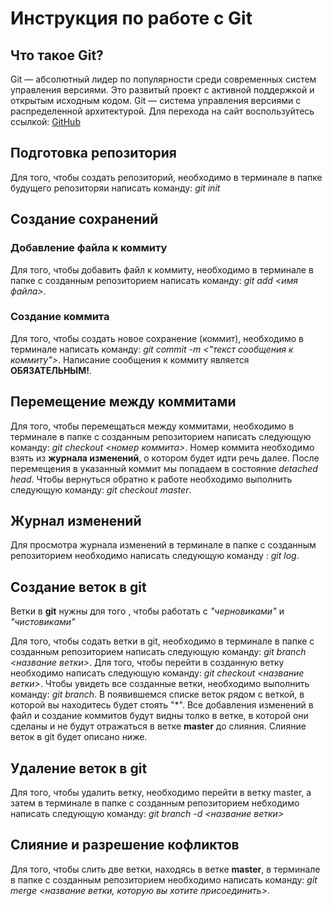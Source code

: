# Инструкция по работе с Git

## Что такое Git?

Git — абсолютный лидер по популярности среди современных систем управления версиями. Это развитый проект с активной поддержкой и открытым исходным кодом.
Git — система управления версиями с распределенной архитектурой.
Для перехода на сайт воспользуйтесь ссылкой: [GitHub](https://github.com)

## Подготовка репозитория

Для того, чтобы создать репозиторий, необходимо в терминале в папке будущего репозиторяи написать команду: *git init*


## Создание сохранений

### Добавление файла к коммиту

Для того, чтобы добавить файл к коммиту, необходимо в терминале в папке с созданным репозиторием написать команду: *git add <имя файла>*.

### Создание коммита

Для того, чтобы создать новое сохранение (коммит), необходимо в терминале написать команду: *git commit -m <"текст сообщения к коммиту">*. Написание сообщения к коммиту является **ОБЯЗАТЕЛЬНЫМ!**.

## Перемещение между коммитами

Для того, чтобы перемещаться между коммитами, необходимо в терминале в папке с созданным репозиторием написать следующую команду: *git checkout <номер коммита>*. Номер коммита необходимо взять из **журнала изменений**, о котором будет идти речь далее. После перемещения в указанный коммит мы попадаем в состояние *detached head*. Чтобы вернуться обратно к работе необходимо выполнить следующую команду: *git checkout master*.

## Журнал изменений

Для просмотра журнала изменений в терминале в папке с созданным репозиторием необходимо написать следующую команду : *git log*.

## Создание веток в git

Ветки в **git** нужны для того , чтобы работать с *"черновиками"* и *"чистовиками"*

Для того, чтобы содать ветки в git, необходимо в терминале в папке с созданным репозиторием написать следующую команду: *git branch <название ветки>*. Для того, чтобы перейти в созданную ветку необходимо написать следующую команду: *git checkout <название ветки>*. 
Чтобы увидеть все созданные ветки, необходимо выполнить команду: *git branch*. В появившемся списке веток рядом с веткой, в которой вы находитесь будет стоять "*".
Все добавления изменений в файл и создание коммитов будут видны толко в ветке, в которой они сделаны и не будут отражаться в ветке **master** до слияния. 
Слияние веток в git будет описано ниже.


## Удаление веток в git

Для того, чтобы удалить ветку, необходимо перейти в ветку  master, а затем в терминале  в папке с созданным репозиторием небходимо написать следующую команду: *git branch -d <название ветки>*



## Слияние и разрешение кофликтов
Для того, чтобы слить две ветки, находясь в ветке **master**, в терминале в папке с созданным репозиторием необходимо  написать команду: *git merge <название ветки, которую вы хотите присоединить>*.

